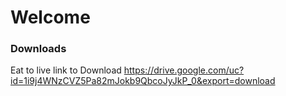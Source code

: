 # Welcome
### Downloads

Eat to live
link to Download
https://drive.google.com/uc?id=1i9j4WNzCVZ5Pa82mJokb9QbcoJyJkP_0&export=download

